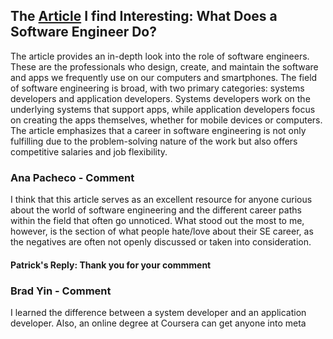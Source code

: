 ## The [Article](https://www.coursera.org/articles/software-engineer) I find Interesting: What Does a Software Engineer Do?
The article provides an in-depth look into the role of software engineers. These are the professionals who design, create, and maintain the software and apps we frequently use on our computers and smartphones. The field of software engineering is broad, with two primary categories: systems developers and application developers. Systems developers work on the underlying systems that support apps, while application developers focus on creating the apps themselves, whether for mobile devices or computers. The article emphasizes that a career in software engineering is not only fulfilling due to the problem-solving nature of the work but also offers competitive salaries and job flexibility.

### Ana Pacheco - Comment ###
I think that this article serves as an excellent resource for anyone curious about the world of software engineering and the different career paths within the field that often go unnoticed. What stood out the most to me, however, is the section of what people hate/love about their SE career, as the negatives are often not openly discussed or taken into consideration. 
#### Patrick's Reply: Thank you for your commment ####

### Brad Yin - Comment ###
I learned the difference between a system developer and an application developer. Also, an online degree at Coursera can get anyone into meta

